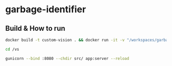 # garbage-identifier

## Build & How to run

```bash
docker build -t custom-vision . && docker run -it -v "/workspaces/garbage-identifier/:/vs/" -p 8080:8080 -e PORT=8080 custom-vision bash

cd /vs

gunicorn --bind :8080 --chdir src/ app:server --reload

```